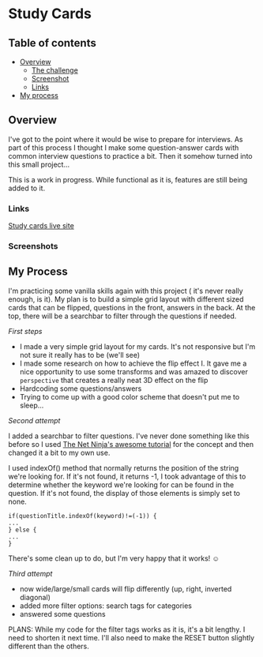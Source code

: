 # Study Cards

## Table of contents

- [Overview](#overview)
  - [The challenge](#the-challenge)
  - [Screenshot](#screenshot)
  - [Links](#links)
- [My process](#my-process)


## Overview

I've got to the point where it would be wise to prepare for interviews. As part of this process I thought I make some question-answer cards with common interview questions to practice a bit. Then it somehow turned into this small project...

This is a work in progress. While functional as it is, features are still being added to it.

### Links

[Study cards live site](https://fluffykas.github.io/study-cards/)

### Screenshots

## My Process

I'm practicing some vanilla skills again with this project ( it's never really enough, is it). My plan is to build a simple grid layout with different sized cards that can be flipped, questions in the front, answers in the back. At the top, there will be a searchbar to filter through the questions if needed.

*First steps*

- I made a very simple grid layout for my cards. It's not responsive but I'm not sure it really has to be (we'll see)
- I made some research on how to achieve the flip effect I. It gave me a nice opportunity to use some transforms and was amazed to discover ```perspective``` that creates a really neat 3D effect on the flip
- Hardcoding some questions/answers
- Trying to come up with a good color scheme that doesn't put me to sleep...

*Second attempt*

I added a searchbar to filter questions. I've never done something like this before so I used [The Net Ninja's awesome tutorial](https://www.youtube.com/watch?v=3NG8zy0ywIk) for the concept and then changed it a bit to my own use. 

I used indexOf() method that normally returns the position of the string we're looking for. If it's not found, it returns -1, I took advantage of this to determine whether the keyword we're looking for can be found in the question. If it's not found, the display of those elements is simply set to none.

````
if(questionTitle.indexOf(keyword)!=(-1)) {
...
} else {
...
}
````

There's some clean up to do, but I'm very happy that it works! :relaxed:

*Third attempt*

- now wide/large/small cards will flip differently (up, right, inverted diagonal)
- added more filter options: search tags for categories
- answered some questions

PLANS: While my code for the filter tags works as it is, it's a bit lengthy. I need to shorten it next time. I'll also need to make the RESET button slightly different than the others.